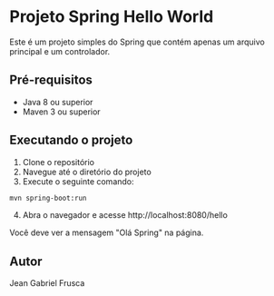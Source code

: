 # Projeto Spring Hello World

Este é um projeto simples do Spring que contém apenas um arquivo principal e um controlador.

## Pré-requisitos

- Java 8 ou superior
- Maven 3 ou superior

## Executando o projeto

1. Clone o repositório
2. Navegue até o diretório do projeto
3. Execute o seguinte comando:
```bash
mvn spring-boot:run
```
4. Abra o navegador e acesse http://localhost:8080/hello

Você deve ver a mensagem "Olá Spring" na página.

## Autor

Jean Gabriel Frusca
